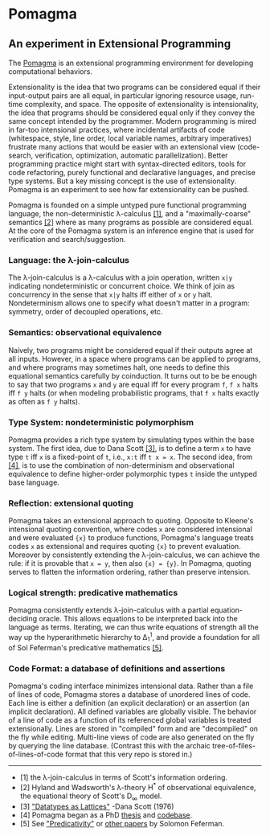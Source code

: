 # Pomagma

## An experiment in Extensional Programming

The [Pomagma](https://github.com/fritzo/pomagma)
is an extensional programming environment
for developing computational behaviors.

Extensionality is the idea that two programs can be considered equal
if their input-output pairs are all equal,
in particular ignoring resource usage, run-time complexity, and space.
The opposite of extensionality is intensionality, the idea that programs
should be considered equal only if they convey the same concept intended
by the programmer.
Modern programming is mired in far-too intensional practices,
where incidental artifacts of code
(whitespace, style, line order, local variable names, arbitrary imperatives)
frustrate many actions that would be easier with an extensional view
(code-search, verification, optimization, automatic parallelization).
Better programming practice might start with
syntax-directed editors, tools for code refactoring,
purely functional and declarative languages,
and precise type systems.
But a key missing concept is the use of extensionality.
Pomagma is an experiment to see how far extensionality can be pushed.

Pomagma is founded on a simple untyped pure functional programming language,
the non-deterministic &lambda;-calculus <a href="#user-content-1">[1]</a>,
and a "maximally-coarse" semantics <a href="#user-content-2">[2]</a>
where as many programs as possible
are considered equal.
At the core of the Pomagma system is an inference engine
that is used for verification and search/suggestion.

### Language: the &lambda;-join-calculus

The &lambda;-join-calculus is a &lambda;-calculus with a join operation,
written `x|y` indicating nondeterministic or concurrent choice.
We think of join as concurrency in the sense that
`x|y` halts iff either of `x` or `y` halt.
Nondeterminism allows one to specify what doesn't matter in a program:
symmetry, order of decoupled operations, etc.

### Semantics: observational equivalence

Naively, two programs might be considered equal if their outputs agree at all inputs.
However, in a space where programs can be applied to programs,
and where programs may sometimes halt,
one needs to define this equational semantics carefully by coinduction.
It turns out to be be enough to say that two programs `x` and `y` are equal
iff for every program `f`, `f x` halts iff `f y` halts
(or when modeling probabilistic programs,
that `f x` halts exactly as often as `f y` halts).

### Type System: nondeterministic polymorphism

Pomagma provides a rich type system by simulating types within the base system.
The first idea, due to Dana Scott <a href="#user-content-3">[3]</a>,
is to define a term `x` to have type `t`
iff `x` is a fixed-point of `t`, i.e., `x:t` iff `t x = x`.
The second idea, from <a href="#user-content-4">[4]</a>,
is to use the combination of non-determinism and
observational equivalence to define higher-order polymorphic types `t`
inside the untyped base language.

### Reflection: extensional quoting

Pomagma takes an extensional approach to quoting.
Opposite to Kleene's intensional quoting convention,
where codes `x` are considered intensional and were evaluated `{x}`
to produce functions, Pomagma's language treats codes `x` as
extensional and requires quoting `{x}` to prevent evaluation.
Moreover by consistently extending the &lambda;-join-calculus,
we can achieve the rule: if it is provable that `x = y`, then also `{x} = {y}`.
In Pomagma, quoting serves to flatten the information ordering,
rather than preserve intension.

### Logical strength: predicative mathematics

Pomagma consistently extends &lambda;-join-calculus with
a partial equation-deciding oracle.
This allows equations to be interpreted back into the language as terms.
Iterating, we can thus write equations of strength all the way up the
hyperarithmetic hierarchy to &Delta;<sub>1</sub><sup>1</sup>,
and provide a foundation for all of Sol Feferman's predicative mathematics
<a href="#user-content-5">[5]</a>.

### Code Format: a database of definitions and assertions

Pomagma's coding interface minimizes intensional data.
Rather than a file of lines of code,
Pomagma stores a database of unordered lines of code.
Each line is either a definition (an explicit declaration)
or an assertion (an implicit declaration).
All defined variables are globally visible.
The behavior of a line of code as a function of its referenced global variables
is treated extensionally.
Lines are stored in "compiled" form and are "decompiled" on the fly while editing.
Multi-line views of code are also generated on the fly by querying the line database.
(Contrast this with the archaic tree-of-files-of-lines-of-code format
that this very repo is stored in.)

<hr/>

- [1] <a name="1"/>
  the &lambda;-join-calculus in terms of Scott's information ordering.
- [2] <a name="2"/>
  Hyland and Wadsworth's &lambda;-theory
  <it>H</it><sup>&#42;</sup> of observational equivalence,
  the equational theory of Scott's D<sub>&#8734;</sub> model.
- [3] <a name="3"/>
  ["Datatypes as Lattices"](http://www.cs.ox.ac.uk/files/3287/PRG05.pdf)
  -Dana Scott (1976)
- [4] <a name="4"/>
  Pomagma began as a PhD [thesis](http://fritzo.org/thesis.pdf)
  and [codebase](http://github.com/fritzo/Johann).
- [5] <a name="5"/>
  See
  ["Predicativity"](http://math.stanford.edu/~feferman/papers/predicativity.pdf)
  or [other papers](http://math.stanford.edu/~feferman/papers.html)
  by Solomon Feferman.
